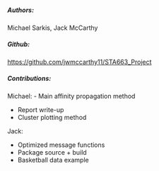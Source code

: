 ##### Authors: 

Michael Sarkis, Jack McCarthy

##### Github: 

https://github.com/jwmccarthy11/STA663_Project

##### Contributions:

Michael: 
    - Main affinity propagation method
- Report write-up
- Cluster plotting method

Jack:
- Optimized message functions
- Package source + build
- Basketball data example
